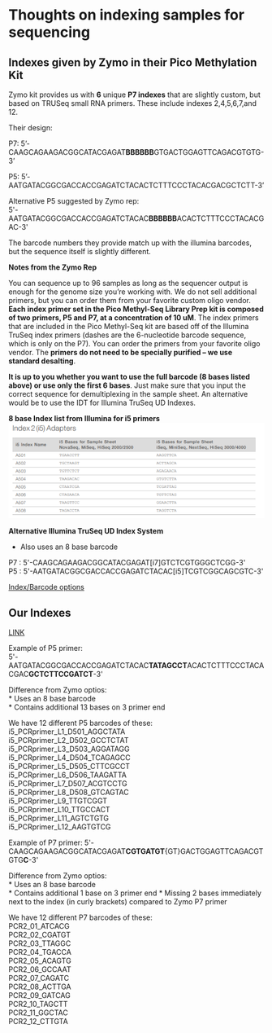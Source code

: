 # Thoughts on indexing samples for sequencing  

## Indexes given by Zymo in their Pico Methylation Kit  

Zymo kit provides us with **6** unique **P7 indexes** that are slightly custom, but based on TRUSeq small RNA primers. These include indexes 2,4,5,6,7,and 12.

Their design:

P7: 5’-CAAGCAGAAGACGGCATACGAGAT**BBBBBB**GTGACTGGAGTTCAGACGTGTG-3’

P5: 5’-AATGATACGGCGACCACCGAGATCTACACTCTTTCCCTACACGACGCTCTT-3’

Alternative P5 suggested by Zymo rep:  
    5'-AATGATACGGCGACCACCGAGATCTACAC**BBBBBB**ACACTCTTTCCCTACACGAC-3'

The barcode numbers they provide match up with the illumina barcodes, but the sequence itself is slightly different.

**Notes from the Zymo Rep**

You can sequence up to 96 samples as long as the sequencer output is enough for the genome size you’re working with. We do not sell additional primers, but you can order them from your favorite custom oligo vendor. **Each index primer set in the Pico Methyl-Seq Library Prep kit is composed of two primers, P5 and P7, at a concentration of 10 uM**. The index primers that are included in the Pico Methyl-Seq kit are based off of the Illumina TruSeq index primers (dashes are the 6-nucleotide barcode sequence, which is only on the P7). You can order the primers from your favorite oligo vendor. The **primers do not need to be specially purified – we use standard desalting**.

**It is up to you whether you want to use the full barcode (8 bases listed above) or use only the first 6 bases**. Just make sure that you input the correct sequence for demultiplexing in the sample sheet. An alternative would be to use the IDT for Illumina TruSeq UD Indexes.

**8 base Index list from Illumina for i5 primers**
![](https://github.com/epigeneticstoocean/2018OAExp_larvae/blob/master/notebook/img/image008.png)

**Alternative Illumina TruSeq UD Index System**
 
 * Also uses an 8 base barcode
 
P7 : 5'-CAAGCAGAAGACGGCATACGAGAT[i7]GTCTCGTGGGCTCGG-3'  
P5 : 5'-AATGATACGGCGACCACCGAGATCTACAC[i5]TCGTCGGCAGCGTC-3'   

[Index/Barcode options](https://support.illumina.com/content/dam/illumina-support/documents/documentation/chemistry_documentation/experiment-design/illumina-adapter-sequences-1000000002694-11.pdf)

## Our Indexes   

[LINK](https://docs.google.com/spreadsheets/d/1chXHQN3bYWArrUJmSRBO9Q_H8i_63yZAIdsu1xE6KHc/edit#gid=917843354)

Example of P5 primer:  
       5'-AATGATACGGCGACCACCGAGATCTACAC**TATAGCCT**ACACTCTTTCCCTACACGAC**GCTCTTCCGATCT**-3'  
       
 Difference from Zymo optios:  
    * Uses an 8 base barcode  
    * Contains additional 13 bases on 3 primer end  
 
We have 12 different P5 barcodes of these:
i5_PCRprimer_L1_D501_AGGCTATA  
i5_PCRprimer_L2_D502_GCCTCTAT  
i5_PCRprimer_L3_D503_AGGATAGG  
i5_PCRprimer_L4_D504_TCAGAGCC  
i5_PCRprimer_L5_D505_CTTCGCCT  
i5_PCRprimer_L6_D506_TAAGATTA  
i5_PCRprimer_L7_D507_ACGTCCTG   
i5_PCRprimer_L8_D508_GTCAGTAC  
i5_PCRprimer_L9_TTGTCGGT  
i5_PCRprimer_L10_TTGCCACT  
i5_PCRprimer_L11_AGTCTGTG  
i5_PCRprimer_L12_AAGTGTCG  

Example of P7 primer: 
      5'-CAAGCAGAAGACGGCATACGAGAT**CGTGATGT**{GT}GACTGGAGTTCAGACGTGTG**C**-3'  

Difference from Zymo optios:  
    * Uses an 8 base barcode  
    * Contains additional 1 base on 3 primer end 
    * Missing 2 bases immediately next to the index (in curly brackets) compared to Zymo P7 primer
    
We have 12 different P7 barcodes of these:  
PCR2_01_ATCACG  
PCR2_02_CGATGT  
PCR2_03_TTAGGC  
PCR2_04_TGACCA  
PCR2_05_ACAGTG  
PCR2_06_GCCAAT  
PCR2_07_CAGATC  
PCR2_08_ACTTGA  
PCR2_09_GATCAG  
PCR2_10_TAGCTT  
PCR2_11_GGCTAC  
PCR2_12_CTTGTA  
